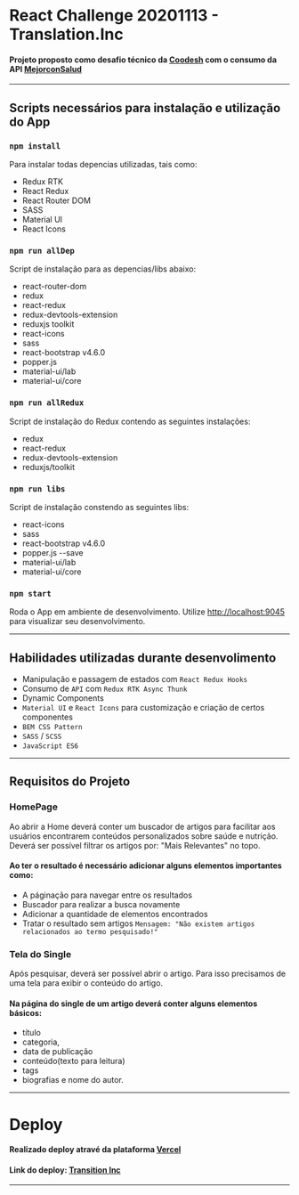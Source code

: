 # React Challenge 20201113 - Translation.Inc

#### Projeto proposto como desafio técnico da [Coodesh](https://coodesh.com/) com o consumo da API [MejorconSalud]( https://api.beta.mejorconsalud.com/wp-json/mc/v1/)

<hr/>

## Scripts necessários para instalação e utilização do App

### `npm install`

Para instalar todas depencias utilizadas, tais como:

- Redux RTK
- React Redux
- React Router DOM
- SASS
- Material UI
- React Icons

### `npm run allDep`

Script de instalação para as depencias/libs abaixo:

- react-router-dom
- redux
- react-redux
- redux-devtools-extension
- reduxjs toolkit
- react-icons
- sass
- react-bootstrap v4.6.0
- popper.js
- material-ui/lab
- material-ui/core

### `npm run allRedux`

Script de instalação do Redux contendo as seguintes instalações:

- redux
- react-redux
- redux-devtools-extension
- reduxjs/toolkit

### `npm run libs`

Script de instalação constendo as seguintes libs:

- react-icons
- sass
- react-bootstrap v4.6.0
- popper.js --save
- material-ui/lab
- material-ui/core

### `npm start`

Roda o App em ambiente de desenvolvimento.
Utilize [http://localhost:9045](http://localhost:9045) para visualizar seu desenvolvimento.

<hr/>

## Habilidades utilizadas durante desenvolimento

- Manipulação e passagem de estados com `React Redux Hooks`
- Consumo de `API` com `Redux RTK Async Thunk`
- Dynamic Components
- `Material UI` e `React Icons` para customização e criação de certos componentes
- `BEM CSS Pattern `
- `SASS` / `SCSS`
- `JavaScript ES6`

<hr/>

## Requisitos do Projeto

### HomePage

Ao abrir a Home deverá conter um buscador de artigos para facilitar aos usuários encontrarem conteúdos personalizados sobre saúde e nutrição.
Deverá ser possível filtrar os artigos por: "Mais Relevantes" no topo.

#### Ao ter o resultado é necessário adicionar alguns elementos importantes como:

- A páginação para navegar entre os resultados
- Buscador para realizar a busca novamente
- Adicionar a quantidade de elementos encontrados
- Tratar o resultado sem artigos `Mensagem: "Não existem artigos relacionados ao termo pesquisado!"`


### Tela do Single

Após pesquisar, deverá ser possível abrir o artigo. Para isso precisamos de uma tela para exibir o conteúdo do artigo.

#### Na página do single de um artigo deverá conter alguns elementos básicos:

- título
- categoria,
- data de publicação
- conteúdo(texto para leitura)
- tags
- biografias e nome do autor.

<hr/>

# Deploy

#### Realizado deploy atravé da plataforma [Vercel](https://vercel.com/)
#### Link do deploy: <a href="https://trasnlation-inc.vercel.app/">Transition Inc </a>

<hr/>
